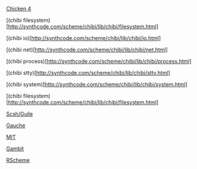 [Chicken 4](https://wiki.call-cc.org/man/4/Unit%20posix)

[(chibi filesystem)[http://synthcode.com/scheme/chibi/lib/chibi/filesystem.html]

[(chibi io)[http://synthcode.com/scheme/chibi/lib/chibi/io.html]

[(chibi net)[http://synthcode.com/scheme/chibi/lib/chibi/net.html]

[(chibi process)[http://synthcode.com/scheme/chibi/lib/chibi/process.html]

[(chibi stty)[http://synthcode.com/scheme/chibi/lib/chibi/stty.html]

[(chibi system)[http://synthcode.com/scheme/chibi/lib/chibi/system.html]

[(chibi filesystem)[http://synthcode.com/scheme/chibi/lib/chibi/filesystem.html]

[Scsh/Guile](https://scsh.net/docu/html/man-Z-H-4.html#node_chap_3)

[Gauche](https://practical-scheme.net/gauche/man/gauche-refe/System-interface.html)

[MIT](https://www.gnu.org/software/mit-scheme/documentation/mit-scheme-ref/Operating_002dSystem-Interface.html#Operating_002dSystem-Interface)

[Gambit](http://www.iro.umontreal.ca/~gambit/doc/gambit.html#Host-environment)

[RScheme](http://www.rscheme.org/rs/b/0.7.3.4/5/html/c6156.html)